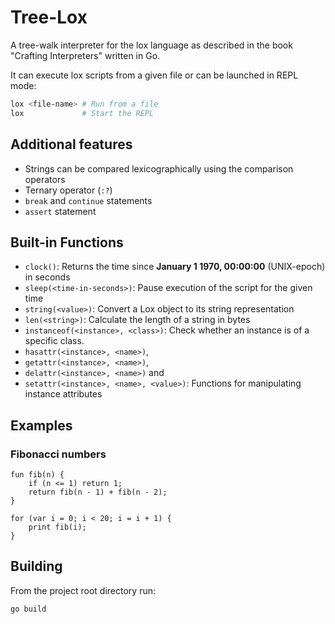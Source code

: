 Tree-Lox
======

A tree-walk interpreter for the lox language as described in
the book "Crafting Interpreters" written in Go.

It can execute lox scripts from a given file or can be launched in REPL mode:
```bash
lox <file-name> # Run from a file
lox             # Start the REPL
```

Additional features
-------------------
 - Strings can be compared lexicographically using the comparison operators
 - Ternary operator (`:?`)
 - `break` and `continue` statements
 - `assert` statement


Built-in Functions
------------------
 - `clock()`: Returns the time since **January 1 1970, 00:00:00** (UNIX-epoch) in seconds
 - `sleep(<time-in-seconds>)`: Pause execution of the script for the given time
 - `string(<value>)`: Convert a Lox object to its string representation
 - `len(<string>)`: Calculate the length of a string in bytes
 - `instanceof(<instance>, <class>)`: Check whether an instance is of a specific class.
 - `hasattr(<instance>, <name>)`,
 - `getattr(<instance>, <name>)`,
 - `delattr(<instance>, <name>)` and
 - `setattr(<instance>, <name>, <value>)`: Functions for manipulating instance attributes


Examples
--------
### Fibonacci numbers
```
fun fib(n) {
	if (n <= 1) return 1;
	return fib(n - 1) + fib(n - 2);
}

for (var i = 0; i < 20; i = i + 1) {
	print fib(i);
}
```


Building
--------
From the project root directory run:

```bash
go build
```
